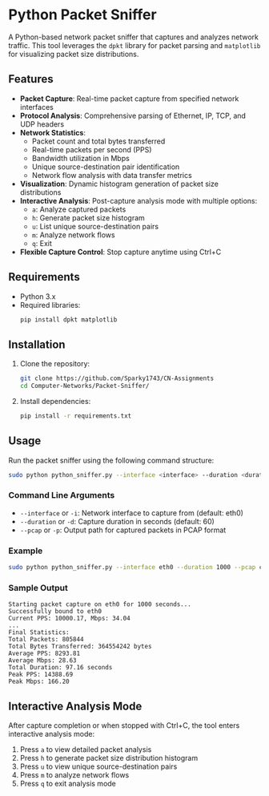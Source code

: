 # Python Packet Sniffer

A Python-based network packet sniffer that captures and analyzes network traffic. This tool leverages the `dpkt` library for packet parsing and `matplotlib` for visualizing packet size distributions.

## Features

- **Packet Capture**: Real-time packet capture from specified network interfaces
- **Protocol Analysis**: Comprehensive parsing of Ethernet, IP, TCP, and UDP headers
- **Network Statistics**: 
  - Packet count and total bytes transferred
  - Real-time packets per second (PPS)
  - Bandwidth utilization in Mbps
  - Unique source-destination pair identification
  - Network flow analysis with data transfer metrics
- **Visualization**: Dynamic histogram generation of packet size distributions
- **Interactive Analysis**: Post-capture analysis mode with multiple options:
  - `a`: Analyze captured packets
  - `h`: Generate packet size histogram
  - `u`: List unique source-destination pairs
  - `m`: Analyze network flows
  - `q`: Exit
- **Flexible Capture Control**: Stop capture anytime using Ctrl+C

## Requirements

- Python 3.x
- Required libraries:
  ```bash
  pip install dpkt matplotlib
  ```

## Installation

1. Clone the repository:
   ```bash
   git clone https://github.com/Sparky1743/CN-Assignments
   cd Computer-Networks/Packet-Sniffer/
   ```

2. Install dependencies:
   ```bash
   pip install -r requirements.txt
   ```

## Usage

Run the packet sniffer using the following command structure:

```bash
sudo python python_sniffer.py --interface <interface> --duration <duration> --pcap <pcap_file>
```

### Command Line Arguments

- `--interface` or `-i`: Network interface to capture from (default: eth0)
- `--duration` or `-d`: Capture duration in seconds (default: 60)
- `--pcap` or `-p`: Output path for captured packets in PCAP format

### Example

```bash
sudo python python_sniffer.py --interface eth0 --duration 1000 --pcap capture.pcap
```

### Sample Output

```
Starting packet capture on eth0 for 1000 seconds...
Successfully bound to eth0
Current PPS: 10000.17, Mbps: 34.04
...
Final Statistics:
Total Packets: 805844
Total Bytes Transferred: 364554242 bytes
Average PPS: 8293.81
Average Mbps: 28.63
Total Duration: 97.16 seconds
Peak PPS: 14388.69
Peak Mbps: 166.20
```

## Interactive Analysis Mode

After capture completion or when stopped with Ctrl+C, the tool enters interactive analysis mode:

1. Press `a` to view detailed packet analysis
2. Press `h` to generate packet size distribution histogram
3. Press `u` to view unique source-destination pairs
4. Press `m` to analyze network flows
5. Press `q` to exit analysis mode
